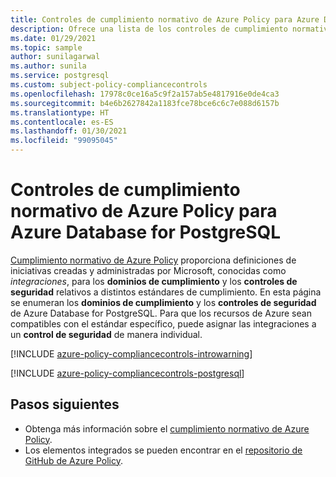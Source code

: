 ```yaml
---
title: Controles de cumplimiento normativo de Azure Policy para Azure Database for PostgreSQL
description: Ofrece una lista de los controles de cumplimiento normativo de Azure Policy disponibles para Azure Database for PostgreSQL. Estas definiciones de directivas integradas proporcionan enfoques comunes para administrar el cumplimiento de los recursos de Azure.
ms.date: 01/29/2021
ms.topic: sample
author: sunilagarwal
ms.author: sunila
ms.service: postgresql
ms.custom: subject-policy-compliancecontrols
ms.openlocfilehash: 17978c0ce16a5c9f2a157ab5e4817916e0de4ca3
ms.sourcegitcommit: b4e6b2627842a1183fce78bce6c6c7e088d6157b
ms.translationtype: HT
ms.contentlocale: es-ES
ms.lasthandoff: 01/30/2021
ms.locfileid: "99095045"
---
```

# <a name="azure-policy-regulatory-compliance-controls-for-azure-database-for-postgresql"></a>Controles de cumplimiento normativo de Azure Policy para Azure Database for PostgreSQL

[Cumplimiento normativo de Azure Policy](../governance/policy/concepts/regulatory-compliance.md) proporciona definiciones de iniciativas creadas y administradas por Microsoft, conocidas como _integraciones_, para los **dominios de cumplimiento** y los **controles de seguridad** relativos a distintos estándares de cumplimiento. En esta página se enumeran los **dominios de cumplimiento** y los **controles de seguridad** de Azure Database for PostgreSQL.
Para que los recursos de Azure sean compatibles con el estándar específico, puede asignar las integraciones a un **control de seguridad** de manera individual.

[!INCLUDE [azure-policy-compliancecontrols-introwarning](../../includes/policy/standards/intro-warning.md)]

[!INCLUDE [azure-policy-compliancecontrols-postgresql](../../includes/policy/standards/byrp/microsoft.dbforpostgresql.md)]

## <a name="next-steps"></a>Pasos siguientes

- Obtenga más información sobre el [cumplimiento normativo de Azure Policy](../governance/policy/concepts/regulatory-compliance.md).
- Los elementos integrados se pueden encontrar en el [repositorio de GitHub de Azure Policy](https://github.com/Azure/azure-policy).
